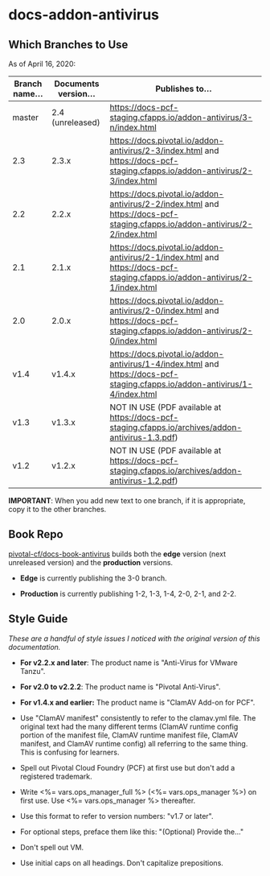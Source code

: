 # docs-addon-antivirus

## Which Branches to Use

As of April 16, 2020:

| Branch name… | Documents version… | Publishes to… |
|-------------|----------------|----------------|
| master   | 2.4 (unreleased)     | https://docs-pcf-staging.cfapps.io/addon-antivirus/3-n/index.html |
| 2.3   | 2.3.x     | https://docs.pivotal.io/addon-antivirus/2-3/index.html and https://docs-pcf-staging.cfapps.io/addon-antivirus/2-3/index.html |
| 2.2   | 2.2.x     | https://docs.pivotal.io/addon-antivirus/2-2/index.html and https://docs-pcf-staging.cfapps.io/addon-antivirus/2-2/index.html |
| 2.1   | 2.1.x    | https://docs.pivotal.io/addon-antivirus/2-1/index.html and https://docs-pcf-staging.cfapps.io/addon-antivirus/2-1/index.html |
| 2.0   | 2.0.x     | https://docs.pivotal.io/addon-antivirus/2-0/index.html and https://docs-pcf-staging.cfapps.io/addon-antivirus/2-0/index.html |
| v1.4   | v1.4.x     | https://docs.pivotal.io/addon-antivirus/1-4/index.html and https://docs-pcf-staging.cfapps.io/addon-antivirus/1-4/index.html |
| v1.3   | v1.3.x     | NOT IN USE (PDF available at https://docs-pcf-staging.cfapps.io/archives/addon-antivirus-1.3.pdf) |
| v1.2   | v1.2.x     | NOT IN USE (PDF available at https://docs-pcf-staging.cfapps.io/archives/addon-antivirus-1.2.pdf) |

**IMPORTANT**: When you add new text to one branch, if it is appropriate, copy it to the other branches.

## Book Repo

[pivotal-cf/docs-book-antivirus](https://github.com/pivotal-cf/docs-book-antivirus) builds both the **edge** version (next unreleased version) and the **production** versions.

+ **Edge** is currently publishing the 3-0 branch.

+ **Production** is currently publishing 1-2, 1-3, 1-4, 2-0, 2-1, and 2-2.

## Style Guide
_These are a handful of style issues I noticed with the original version of this documentation._

+ **For v2.2.x and later**: The product name is "Anti-Virus for VMware Tanzu".

+ **For v2.0 to v2.2.2**: The product name is "Pivotal Anti-Virus".

+ **For v1.4.x and earlier:** The product name is "ClamAV Add-on for PCF".

+ Use "ClamAV manifest" consistently to refer to the clamav.yml file. The original text had the many different terms (ClamAV runtime config portion of the manifest file, ClamAV runtime manifest file, ClamAV manifest, and ClamAV runtime config) all referring to the same thing. This is confusing for learners.

+ Spell out Pivotal Cloud Foundry (PCF) at first use but don't add a registered trademark.

+ Write <%= vars.ops_manager_full %> (<%= vars.ops_manager %>) on first use. Use <%= vars.ops_manager %> thereafter.

+ Use this format to refer to version numbers: "v1.7 or later".

+ For optional steps, preface them like this: "(Optional) Provide the..."

+ Don't spell out VM.

+ Use initial caps on all headings. Don't capitalize prepositions.
